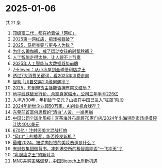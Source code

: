 # 2025-01-06

共 21 条

<!-- BEGIN 36KR -->
<!-- 最后更新时间 2025-01-06 07:07:23 +0800 -->
1. [顶级富二代，都在抢着做「网红」](https://36kr.com/p/3107730838670855)
1. [2025第一网红店，把戏被戳破了](https://36kr.com/p/3108144685993475)
1. [2025，马斯克要与更多人为敌？](https://36kr.com/p/3109372812922375)
1. [为什么瑜伽裤，成了运动女孩的时髦秋裤？](https://36kr.com/p/3108524541070854)
1. [人工智能走得太快，让人跟不上节奏](https://36kr.com/p/3096528599355138)
1. [2025年人工智能与大数据趋势前瞻](https://36kr.com/p/3100645767073284)
1. [7-Eleven：从小冰屋到全球便利店之王](https://36kr.com/p/3109116191002119)
1. [透过7大消费关键词，看2025年消费走向](https://36kr.com/p/3107143131090433)
1. [智氪 | 川普交易2.0缘何遇冷？](https://36kr.com/p/3109551555612167)
1. [2025，短剧带货主播能否拥有爽文结局？](https://36kr.com/p/3109032989478406)
1. [地平线跌破发行价，余凯身家缩水，公司三年半亏226亿](https://36kr.com/p/3109379673816833)
1. [入华近30年，年销破千亿元？山姆在中国已进入“狂飙”阶段](https://36kr.com/p/3109115996409608)
1. [2024年新增企业超50万家，AI创业机会犹存？](https://36kr.com/p/3107106744897024)
1. [东莞前首富何思模的“清白”人设，一崩再崩](https://36kr.com/p/3107152704225026)
1. [中国公司全球化周报 | 喜茶海外布局超70家门店/2024年出海短剧市场规模预计达40亿美元](https://36kr.com/p/3108190567943942)
1. [670亿！注射医美大混战打响](https://36kr.com/p/3107036503494400)
1. [“风口”上的播客，能否焕发新机？](https://36kr.com/p/3107844798566148)
1. [最难2024，被逆向投钱的美妆赛道是什么？](https://36kr.com/p/3108321433816840)
1. [有蚂蚁集团做背书，冲刺港交所的极智嘉能否“一飞冲天”？](https://36kr.com/p/3092825647791624)
1. [“乳腺癌之王”的新对决](https://36kr.com/p/3108387515141636)
1. [MNC并购策略调整，中国Biotech上岸新机遇](https://36kr.com/p/3109087633853955)
<!-- END 36KR -->